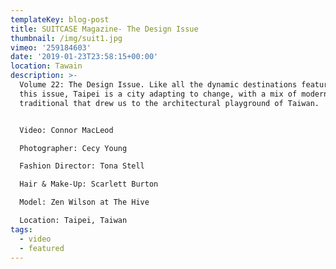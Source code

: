 ```yaml
---
templateKey: blog-post
title: SUITCASE Magazine- The Design Issue
thumbnail: /img/suit1.jpg
vimeo: '259184603'
date: '2019-01-23T23:58:15+00:00'
location: Tawain
description: >-
  Volume 22: The Design Issue. Like all the dynamic destinations featured in
  this issue, Taipei is a city adapting to change, with a mix of modern and
  traditional that drew us to the architectural playground of Taiwan.


  Video: Connor MacLeod

  Photographer: Cecy Young 

  Fashion Director: Tona Stell 

  Hair & Make-Up: Scarlett Burton 

  Model: Zen Wilson at The Hive 

  Location: Taipei, Taiwan
tags:
  - video
  - featured
---
```


